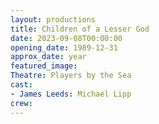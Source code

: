 ```yaml
---
layout: productions
title: Children of a Lesser God
date: 2023-09-08T00:00:00
opening_date: 1989-12-31
approx_date: year
featured_image:
Theatre: Players by the Sea
cast:
- James Leeds: Michael Lipp
crew:
---
```

